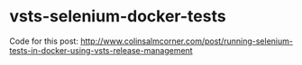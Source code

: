# vsts-selenium-docker-tests
Code for this post: http://www.colinsalmcorner.com/post/running-selenium-tests-in-docker-using-vsts-release-management
